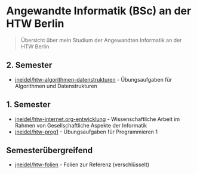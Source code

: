 # Angewandte Informatik (BSc) an der HTW Berlin

> Übersicht über mein Studium der Angewandten Informatik an der HTW Berlin

## 2. Semester

- [jneidel/htw-algorithmen-datenstrukturen](https://github.com/jneidel/htw-algorithmen-datenstrukturen) - Übungsaufgaben für Algorithmen und Datenstrukturen

## 1. Semester

- [jneidel/htw-internet.org-entwicklung](https://github.com/jneidel/htw-internet.org-entwicklung) - Wissenschaftliche Arbeit im Rahmen von Gesellschaftliche Aspekte der Informatik
- [jneidel/htw-prog1](https://github.com/jneidel/htw-prog1) - Übungsaufgaben für Programmieren 1

## Semesterübergreifend

- [jneidel/htw-folien](https://github.com/jneidel/htw-folien) - Folien zur Referenz (verschlüsselt)

